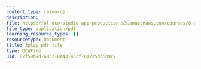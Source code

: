 ```yaml
---
content_type: resource
description: ''
file: https://ol-ocw-studio-app-production.s3.amazonaws.com/courses/8-01sc-classical-mechanics-fall-2016/02f59b9d60328e43433f61225dc6b9c7_NbXDgm7UyVM.pdf
file_type: application/pdf
learning_resource_types: []
resourcetype: Document
title: 3play pdf file
type: OCWFile
uid: 02f59b9d-6032-8e43-433f-61225dc6b9c7
---
```

